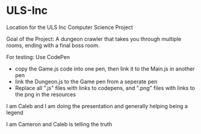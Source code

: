 # ULS-Inc
Location for the ULS Inc Computer Science Project


Goal of the Project:
A dungeon crawler that takes you through multiple rooms, ending with a final boss room.

For testing: Use CodePen
- copy the Game.js code into one pen, then link it to the Main.js in another pen
- link the Dungeon.js to the Game pen from a seperate pen
- Replace all ".js" files with links to codepens, and ".png" files with links to the png in the resources 

I am Caleb and I am doing the presentation and generally helping being a legend

I am Cameron and Caleb is telling the truth

